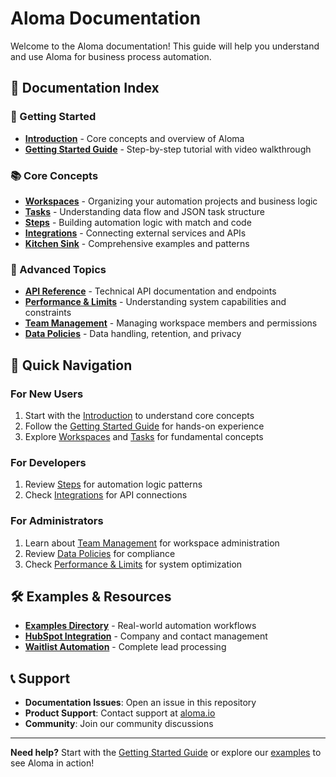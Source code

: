 # Aloma Documentation

Welcome to the Aloma documentation! This guide will help you understand and use Aloma for business process automation.

## 📖 Documentation Index

### 🚀 Getting Started
- **[Introduction](intro.md)** - Core concepts and overview of Aloma
- **[Getting Started Guide](getting-started.md)** - Step-by-step tutorial with video walkthrough

### 📚 Core Concepts
- **[Workspaces](basics/workspaces.md)** - Organizing your automation projects and business logic
- **[Tasks](basics/tasks.md)** - Understanding data flow and JSON task structure
- **[Steps](basics/steps.md)** - Building automation logic with match and code
- **[Integrations](basics/integration.md)** - Connecting external services and APIs
- **[Kitchen Sink](basics/kitchen-sink.mdx)** - Comprehensive examples and patterns

### 🔧 Advanced Topics
- **[API Reference](api/overview.md)** - Technical API documentation and endpoints
- **[Performance & Limits](advanced/limits.mdx)** - Understanding system capabilities and constraints
- **[Team Management](admin/members.mdx)** - Managing workspace members and permissions
- **[Data Policies](policies/data-retention.mdx)** - Data handling, retention, and privacy

## 🎯 Quick Navigation

### For New Users
1. Start with the [Introduction](intro.md) to understand core concepts
2. Follow the [Getting Started Guide](getting-started.md) for hands-on experience
3. Explore [Workspaces](basics/workspaces.md) and [Tasks](basics/tasks.md) for fundamental concepts

### For Developers
1. Review [Steps](basics/steps.md) for automation logic patterns
2. Check [Integrations](basics/integration.md) for API connections

### For Administrators
1. Learn about [Team Management](admin/members.mdx) for workspace administration
2. Review [Data Policies](policies/data-retention.mdx) for compliance
3. Check [Performance & Limits](advanced/limits.mdx) for system optimization

## 🛠️ Examples & Resources

- **[Examples Directory](../examples/)** - Real-world automation workflows
- **[HubSpot Integration](../examples/hubspot/)** - Company and contact management
- **[Waitlist Automation](../examples/waitlist_automation/)** - Complete lead processing

## 📞 Support

- **Documentation Issues**: Open an issue in this repository
- **Product Support**: Contact support at [aloma.io](https://aloma.io/)
- **Community**: Join our community discussions

---

**Need help?** Start with the [Getting Started Guide](getting-started.md) or explore our [examples](../examples/) to see Aloma in action! 